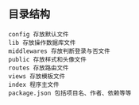 ## 目录结构 
	config 存放默认文件
	lib 存放操作数据库文件
	middlewares 存放判断登录与否文件
	public 存放样式和头像文件
	routes 存放路由文件
	views 存放模板文件
	index 程序主文件
	package.json 包括项目名、作者、依赖等等